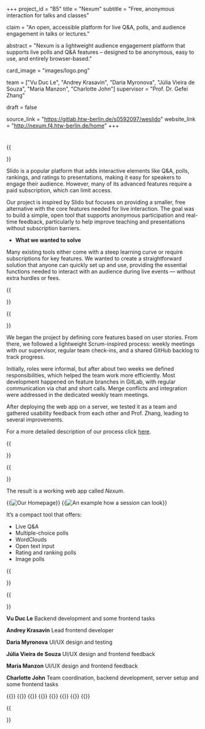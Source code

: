 +++
project_id = "B5"
title = "Nexum"
subtitle = "Free, anonymous interaction for talks and classes"

claim = "An open, accessible platform for live Q&A, polls, and audience engagement in talks or lectures."

abstract = "Nexum is a lightweight audience engagement platform that supports live polls and Q&A features – designed to be anonymous, easy to use, and entirely browser-based."

card_image = "images/logo.png"

team = ["Vu Duc Le", "Andrey Krasavin", "Daria Myronova", "Júlia Vieira de Souza", "Maria Manzon", "Charlotte John"]
supervisor = "Prof. Dr. Gefei Zhang"

draft = false

source_link = "https://gitlab.htw-berlin.de/s0592097/weslido"
website_link = "http://nexum.f4.htw-berlin.de/home"
+++

#


{{<section title="Our Goal">}}

Slido is a popular platform that adds interactive elements like Q&A, polls, rankings, and ratings to presentations, making it easy for speakers to engage their audience. However, many of its advanced features require a paid subscription, which can limit access.

Our project is inspired by Slido but focuses on providing a smaller, free alternative with the core features needed for live interaction. The goal was to build a simple, open tool that supports anonymous participation and real-time feedback, particularly to help improve teaching and presentations without subscription barriers.

* **What we wanted to solve**

Many existing tools either come with a steep learning curve or require subscriptions for key features. We wanted to create a straightforward solution that anyone can quickly set up and use, providing the essential functions needed to interact with an audience during live events — without extra hurdles or fees.

{{</section>}}


{{<section title="Process">}}

We began the project by defining core features based on user stories. From there, we followed a lightweight Scrum-inspired process: weekly meetings with our supervisor, regular team check-ins, and a shared GitHub backlog to track progress.

Initially, roles were informal, but after about two weeks we defined responsibilities, which helped the team work more efficiently. Most development happened on feature branches in GitLab, with regular communication via chat and short calls. Merge conflicts and integration were addressed in the dedicated weekly team meetings.

After deploying the web app on a server, we tested it as a team and gathered usability feedback from each other and Prof. Zhang, leading to several improvements.

For a more detailed description of our process click [here](process). 

{{</section>}}

{{<section title="Outcome">}}

The result is a working web app called *Nexum*. 

{{<image src="images/homepage.png" alt="Our Homepage">}}
{{<image src="images/session.png" alt="An example how a session can look">}}

It’s a compact tool that offers:

- Live Q&A  
- Multiple-choice polls  
- WordClouds  
- Open text input  
- Rating and ranking polls  
- Image polls

{{</section>}}


{{<section title="Team">}}

**Vu Duc Le**
Backend development and some frontend tasks  

**Andrey Krasavin**
Lead frontend developer 

**Daria Myronova**
UI/UX design and testing

**Júlia Vieira de Souza**
UI/UX design and frontend feedback

**Maria Manzon**
UI/UX design and frontend feedback

**Charlotte John**
Team coordination, backend development, server setup and some frontend tasks

{{<gallery>}}
{{<team-member image="images/temp_member_image.png" name="Vu Duc Le">}}
{{<team-member image="images/temp_member_image.png" name="Andrey Krasavin">}}
{{<team-member image="images/temp_member_image.png" name="Daria Myronova">}}
{{<team-member image="images/temp_member_image.png" name="Júlia Vieira de Souza">}}
{{<team-member image="images/temp_member_image.png" name="Maria Manzon">}}
{{<team-member image="images/temp_member_image.png" name="Charlotte John">}}
{{</gallery>}}

{{</section>}} 


